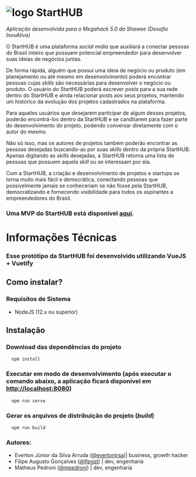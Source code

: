 # ![logo](./public/favicon.ico) StartHUB

*Aplicação desenvolvida para o Megahack 5.0 da Shawee (Desafio InovAtiva)*

O StartHUB é uma plataforma *social midia* que auxiliará a conectar pessoas do Brasil inteiro que possuem potencial empreendedor para desenvolver suas ideias de negócios juntas.

De forma rápida, alguém que possui uma ideia de negócio ou produto (em planejamento ou até mesmo em desenvolvimento) poderá encontrar pessoas cujas *skills* são necessárias para desenvolver o negócio ou produto. O usuário do StartHUB poderá escrever *posts* para a sua rede dentro do StartHUB e ainda relacionar posts aos seus projetos, mantendo um histórico da evolução dos projetos cadastrados na plataforma.

Para aqueles usuários que desejarem participar de algum desses projetos, poderão encontrá-los dentro da StartHUB e se canditarem para fazer parte do desenvolvimento do projeto, podendo conversar diretamente com o autor do mesmo.

Não só isso, mas os autores de projetos também poderão encontrar as pessoas desejadas buscando-as por suas *skills* dentro da própria StartHUB. Apenas digitando as *skills* desejadas, a StartHUB retorna uma lista de pessoas que possuem aquela *skill* ou se interessam por ela.

Com a StartHUB, a criação e desenvolvimento de projetos e startups se torna muito mais fácil e democrática, conectando pessoas que possivelmente jamais se conheceriam se não fosse pela StartHUB, democratizando e fornecendo visibilidade para todos os aspirantes a empreendedores do Brasil.

### Uma MVP do StartHUB está disponível [aqui](http://starthub.surge.sh/).


# Informações Técnicas

### Esse protótipo da StartHUB foi desenvolvido utilizando VueJS + Vuetify

## Como instalar?
### Requisitos de Sistema
* NodeJS (12.x ou superior) 

## Instalação

### Download das dependências do projeto
```
  npm install
```

### Executar em modo de desenvolvimento (após executar o comando abaixo, a aplicação ficará disponível em [http://localhost:8080](http://localhost:8080))
```
  npm run serve
```

### Gerar os arquivos de distribuição do projeto (*build*)
```
  npm run build
```


### Autores:
* Everton Júnior da Silva Arruda ([@evertonjrsa](https://github.com/evertonjrsa))| business, growth hacker
* Filipe Augusto Gonçalves ([@flpgst](https://github.com/flpgst)) | dev, engenharia
* Matheus Pedroni ([@mpedroni](https://github.com/mpedroni)) | dev, engenharia
